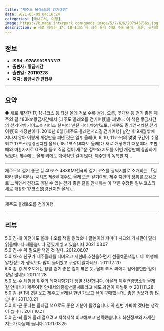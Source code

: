 ```yaml
---
title: "제주도 올레&오름 걷기여행"
date: 2021-05-09 04:16:24
categories: [국내도서, 여행]
image: https://bimage.interpark.com/goods_image/5/7/6/6/207945766s.jpg
description: ● 새로 개장한 17, 18-1코스 등 최신 올레 정보 수록 올레, 오름, 곶자왈 등 걷기 좋은 제주의 길 483km황금시간에서 [제주도 올레오름 걷기여행]을 펴냈다. 이 책은 황금시간의 걷기여행 가이드북 시리즈 길 따라 발길 따라 제6번으로, [제주도 올레언저리길 걷기여행]의 개정판
---
```


## **정보**

- **ISBN : 9788992533317**
- **출판사 : 황금시간**
- **출판일 : 20110228**
- **저자 : 황금시간 편집부**

------



## **요약**

●  새로 개장한 17, 18-1코스 등 최신 올레 정보 수록 올레, 오름, 곶자왈 등 걷기 좋은 제주의 길 483km황금시간에서 [제주도 올레오름 걷기여행]을 펴냈다. 이 책은 황금시간의 걷기여행 가이드북 시리즈 길 따라 발길 따라 제6번으로, [제주도 올레언저리길 걷기여행]의 개정판이다. 2010년 6월 [제주도 올레언저리길 걷기여행] 발간 후 9개월밖에 지나지 않아 이렇게 개정판을 펴낸 것은 일부 올레(8, 9, 10, 11코스)의 몇몇 구간이 수정되고 17코스(광령산지천 올레), 18-1코스(추자도 올레)가 새로 개장했기 때문이다. 초판 때와 마찬가지로 GPS를 들고 직접 걸어 새로운 정보와 지도를 이번 개정판에 꼼꼼하게 담았다. 제주에는 올레 외에도 매력적인 길이 많다. 제주만의 독특한 지...

------

제주도의 걷기 좋은 길 40코스 483KM!전국의 걷기 코스를 광역시별로 소개하는 「길 따라 발길 따라」시리즈 제6권 제주도 올레 오름 걷기여행. 제주 자연의 정취를 오감으로 느끼면서 건강도 챙길 수 있는 걷기 좋은 길을 안내하는 이 책은 수정된 일부 코스와 새로 개장한 17코스(광령산지천 올레)... 

------


제주도 올레&오름 걷기여행 

------


## **리뷰** 

5.0 김-애 이전에도 올레나 오름 책을 읽었으나 글쓴이의 저마다 사고와 가치관이 달라 읽을때마다 새롭습니다 잼있게 읽고 있습니다 2021.03.07 <br/>5.0 김-수 꼭 필요한 책인 것 같다. 2012.06.07 <br/>5.0 채-호 친구가 제주올레를 다녀오고 저한테 추천을하면서 선물해준책입니다! 여행에 알찬정보가 생각보다 많이 들어있고 구성이 알차네요. 2011.12.20 <br/>5.0 김-중 제주도에는 정말 걷기 좋은 길이 많은 듯. 올레 코스 외에도 걸어볼만한 길이 정말 많네요 2011.11.28 <br/>5.0 노-수 체험담 위주의 레저체험기가 정말 신선합니다. 아울러 제주관광명소와 올레길 안내까지 제주여행 안내서의 종합선물세트라고 해도 과언이 아닐듯 ㅎ 2011.11.28 <br/>5.0 김-환 1박 2일 보고 제주도 올레길 한번 가보고 싶어 구매했는데.. 좋은 정보가 참 많습니다 2011.10.21 <br/>5.0 이-근 좋다는 올레길 책으로도 좋은 기분이 들었습니다. 꼭 한번 가봐야 겠다는 생각이 듭니다. 2011.10.21 <br/>5.0 권-희 올해 올레 걸으려고 이책저책 비교해보고 선택했습니다. 최신정보와 자세한지도가 마음에 듭니다. 2011.03.25 <br/>